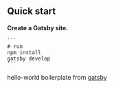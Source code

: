 ## Quick start

**Create a Gatsby site.**

    ```
    # run
    npm install
    gatsby develop
    ```

hello-world boilerplate from [gatsby](https://www.gatsbyjs.com/docs/gatsby-starters/)